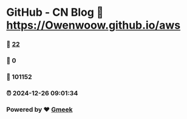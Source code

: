 # GitHub - CN Blog :link: https://Owenwoow.github.io/aws 
### :page_facing_up: [22](https://Owenwoow.github.io/aws/tag.html) 
### :speech_balloon: 0 
### :hibiscus: 101152 
### :alarm_clock: 2024-12-26 09:01:34 
### Powered by :heart: [Gmeek](https://github.com/Meekdai/Gmeek)
